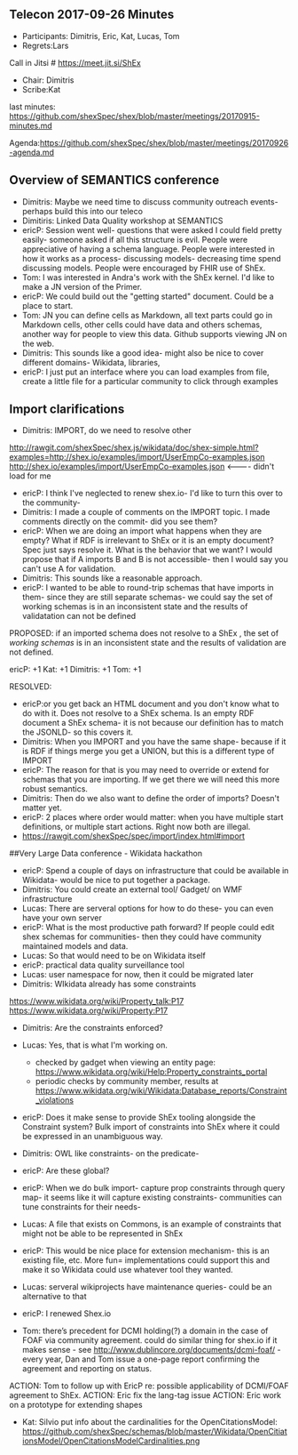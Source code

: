 ## Telecon 2017-09-26 Minutes

 * Participants: Dimitris, Eric, Kat, Lucas, Tom
 * Regrets:Lars

Call in Jitsi # https://meet.jit.si/ShEx
 * Chair: Dimitris
 * Scribe:Kat

last minutes: https://github.com/shexSpec/shex/blob/master/meetings/20170915-minutes.md

Agenda:https://github.com/shexSpec/shex/blob/master/meetings/20170926-agenda.md

## Overview of SEMANTICS conference
 * Dimitris: Maybe we need time to discuss community outreach events- perhaps build this into our teleco
 * Dimitiris: Linked Data Quality workshop at SEMANTICS
 * ericP: Session went well- questions that were asked I could field pretty easily- someone asked if all this structure is evil. People were appreciative of having a schema language. People were interested in how it works as a process- discussing models- decreasing time spend discussing models. People were encouraged by FHIR use of ShEx.
 *  Tom: I was interested in Andra's work with the ShEx kernel. I'd like to make a JN version of the Primer.
 *  ericP: We could build out the "getting started" document. Could be a place to start.
 * Tom: JN you can define cells as Markdown, all text parts could go in Markdown cells, other cells could have data and others schemas, another way for people to view this data. Github supports viewing JN on the web.
 * Dimitris: This sounds like a good idea- might also be nice to cover different domains- Wikidata, libraries, 
 * ericP: I just put an interface where you can load examples from file, create a little file for a particular community to click through examples

## Import clarifications
 * Dimitris: IMPORT, do we need to resolve other 

http://rawgit.com/shexSpec/shex.js/wikidata/doc/shex-simple.html?examples=http://shex.io/examples/import/UserEmpCo-examples.json
http://shex.io/examples/import/UserEmpCo-examples.json  <---- didn't load for me

* ericP: I think I've neglected to renew shex.io- I'd like to turn this over to the community- 
* Dimitris: I made a couple of comments on the IMPORT topic. I made comments directly on the commit- did you see them?
* ericP: When we are doing an import what happens when they are empty? What if RDF is irrelevant to ShEx or it is an empty document? Spec just says resolve it. What is the behavior that we want? I would propose that if A imports B and B is not accessible- then I would say you can't use A for validation. 
* Dimitris: This sounds like a reasonable approach.
* ericP: I wanted to be able to round-trip schemas that have imports in them- since they are still separate schemas- we could say the set of working schemas is in an inconsistent state and the results of validatation can not be defined

PROPOSED: if an imported schema does not resolve to a ShEx , the set of *working schemas* is in an inconsistent state and the results of validation are not defined.

ericP: +1
Kat: +1
Dimitris: +1
Tom: +1

RESOLVED: 

* ericP:or you get back an HTML document and you don't know what to do with it. Does not resolve to a ShEx schema. Is an empty RDF document a ShEx schema- it is not because our definition has to match the JSONLD- so this covers it.
* Dimitris: When you IMPORT and you have the same shape- because if it is RDF if things merge you get a UNION, but this is a different type of IMPORT
* ericP: The reason for that is you may need to override or extend for schemas that you are importing. If we get there we will need this more robust semantics.
* Dimitris: Then do we also want to define the order of imports? Doesn't matter yet.
* ericP: 2 places where order would matter:  when you have multiple start definitions, or multiple start actions. Right now both are illegal.
* https://rawgit.com/shexSpec/spec/import/index.html#import

##Very Large Data conference - Wikidata hackathon
* ericP: Spend a couple of days on infrastructure that could be available in Wikidata- would be nice to put together a package.
* Dimitris: You could create an external tool/ Gadget/ on WMF infrastructure
* Lucas: There are serveral options for how to do these- you can even have your own server 
* ericP: What is the most productive path forward? If people could edit shex schemas for communities- then they could have community maintained models and data.
* Lucas: So that would need to be on Wikidata itself
* ericP: practical data quality surveillance tool
* Lucas: user namespace for now, then it could be migrated later
* Dimitris: WIkidata already has some constraints

https://www.wikidata.org/wiki/Property_talk:P17
https://www.wikidata.org/wiki/Property:P17

* Dimitris: Are the constraints enforced?
* Lucas: Yes, that is what I'm working on. 
  * checked by gadget when viewing an entity page: https://www.wikidata.org/wiki/Help:Property_constraints_portal
  * periodic checks by community member, results at https://www.wikidata.org/wiki/Wikidata:Database_reports/Constraint_violations

* ericP: Does it make sense to provide ShEx tooling alongside the Constraint system? Bulk import of constraints into ShEx where it could be expressed in an unambiguous way.
* Dimitris: OWL like constraints- on the predicate- 
* ericP: Are these global?
* ericP: When we do bulk import- capture prop constraints through query map- it seems like it will capture existing constraints- communities can tune constraints for their needs- 
* Lucas: A file that exists on Commons, is an example of constraints that might not be able to be represented in ShEx
* ericP: This would be nice place for extension mechanism- this is an existing file, etc. More fun= implementations could support this and make it so Wikidata could use whatever tool they wanted.
* Lucas: serveral wikiprojects have maintenance queries- could be an alternative to that
* ericP: I renewed Shex.io

* Tom: there’s precedent for DCMI holding(?) a domain in the case of FOAF via community agreement. could do similar thing for shex.io if it makes sense - see http://www.dublincore.org/documents/dcmi-foaf/  - every year, Dan and Tom issue a one-page report confirming the agreement and reporting on status.

ACTION: Tom to follow up with EricP re: possible applicability of DCMI/FOAF agreement to ShEx.
ACTION: Eric  fix the lang-tag issue
ACTION: Eric  work on a prototype for extending shapes

* Kat: Silvio put info about the cardinalities for the OpenCitationsModel:  https://github.com/shexSpec/schemas/blob/master/Wikidata/OpenCitiationsModel/OpenCitationsModelCardinalities.png

